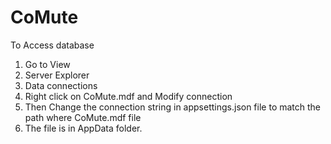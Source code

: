 # CoMute

To Access database 

1. Go to View
2. Server Explorer
3. Data connections 
4. Right click on CoMute.mdf and Modify connection
5. Then Change the connection string in appsettings.json file to match the path where CoMute.mdf file
6. The file is in AppData folder.
